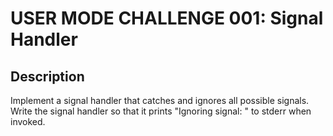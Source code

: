 # USER MODE CHALLENGE 001: Signal Handler

## Description

Implement a signal handler that catches and ignores all possible signals.  Write the signal
handler so that it prints "Ignoring signal: " to stderr when invoked.

